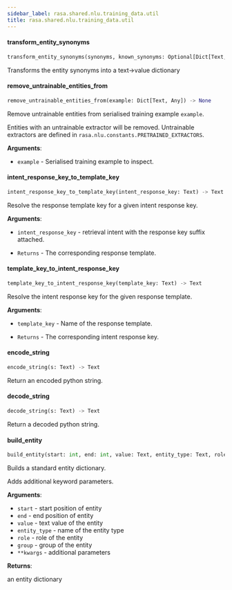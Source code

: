 ```yaml
---
sidebar_label: rasa.shared.nlu.training_data.util
title: rasa.shared.nlu.training_data.util
---
```


#### transform\_entity\_synonyms

```python
transform_entity_synonyms(synonyms, known_synonyms: Optional[Dict[Text, Any]] = None) -> Dict[Text, Any]
```

Transforms the entity synonyms into a text-&gt;value dictionary

#### remove\_untrainable\_entities\_from

```python
remove_untrainable_entities_from(example: Dict[Text, Any]) -> None
```

Remove untrainable entities from serialised training example `example`.

Entities with an untrainable extractor will be removed. Untrainable extractors
are defined in `rasa.nlu.constants.PRETRAINED_EXTRACTORS`.

**Arguments**:

- `example` - Serialised training example to inspect.

#### intent\_response\_key\_to\_template\_key

```python
intent_response_key_to_template_key(intent_response_key: Text) -> Text
```

Resolve the response template key for a given intent response key.

**Arguments**:

- `intent_response_key` - retrieval intent with the response key suffix attached.
  
- `Returns` - The corresponding response template.

#### template\_key\_to\_intent\_response\_key

```python
template_key_to_intent_response_key(template_key: Text) -> Text
```

Resolve the intent response key for the given response template.

**Arguments**:

- `template_key` - Name of the response template.
  
- `Returns` - The corresponding intent response key.

#### encode\_string

```python
encode_string(s: Text) -> Text
```

Return an encoded python string.

#### decode\_string

```python
decode_string(s: Text) -> Text
```

Return a decoded python string.

#### build\_entity

```python
build_entity(start: int, end: int, value: Text, entity_type: Text, role: Optional[Text] = None, group: Optional[Text] = None, **kwargs: Any, ,) -> Dict[Text, Any]
```

Builds a standard entity dictionary.

Adds additional keyword parameters.

**Arguments**:

- `start` - start position of entity
- `end` - end position of entity
- `value` - text value of the entity
- `entity_type` - name of the entity type
- `role` - role of the entity
- `group` - group of the entity
- `**kwargs` - additional parameters
  

**Returns**:

  an entity dictionary


